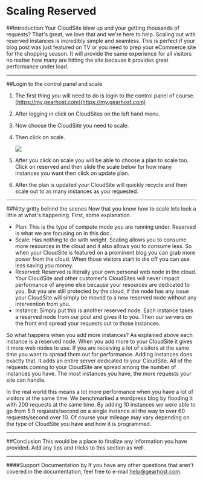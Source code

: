 Scaling Reserved
==================

##Introduction
Your CloudSite blew up and your getting thousands of requests? That's great, we love that and we're here to help. Scaling out with reserved instances is incredibly simple and seamless. This is perfect if your blog post was just featured on TV or you need to prep your eCommerce site for the shopping season. It will provide the same experience for all visitors no matter how many are hitting the site because it provides great performance under load. 

***
##Login to the control panel and scale
1. The first thing you will need to do is login to the control panel of course. [https://my.gearhost.com](https://my.gearhost.com)
2. After logging in click on CloudSites on the left hand menu. 
3. Now choose the CloudSite you need to scale.
4. Then click on scale. 

    ![](http://i.imgur.com/FI4hzLg.png)
 
5. After you click on scale you will be able to choose a plan to scale too. Click on reserved and then slide the scale below for how many instances you want then click on update plan. 
6. After the plan is updated your CloudSite will quickly recycle and then scale out to as many instances as you requested. 

***
##Nitty gritty behind the scenes
Now that you know how to scale lets look a little at what's happening. First, some explanation. 

- Plan: This is the type of compute mode you are running under. Reserved is what we are focusing on in this doc.
- Scale: Has nothing to do with weight. Scaling allows you to consume more resources in the cloud and it also allows you to consume less. So when your CloudSite is featured on a prominent blog you can grab more power from the cloud. When those visitors start to die off you can use less saving you money.  
- Reserved: Reserved is literally your own personal web node in the cloud. Your CloudSite and other customer's CloudSites will never impact performance of anyone else because your resources are dedicated to you. But you are still protected by the cloud, if the node has any issue your CloudSite will simply be moved to a new reserved node without any intervention from you. 
- Instance: Simply put this is another reserved node. Each instance takes a reserved node from our pool and gives it to you. Then our servers on the front end spread your requests out to those instances.

So what happens when you add more instances? As explained above each instance is a reserved node. When you add more to your CloudSite it gives it more web nodes to use. If you are receiving a lot of visitors at the same time you want to spread them out for performance. Adding instances does exactly that. It adds an entire server dedicated to your CloudSite. All of the requests coming to your CloudSite are spread among the number of instances you have. The most instances you have, the more requests your site can handle. 

In the real world this means a lot more performance when you have a lot of visitors at the same time. We benchmarked a wordpress blog by flooding it with 200 requests at the same time. By adding 10 instances we were able to go from 5.9 requests/second on a single instance all the way to over 60 requests/second over 10. Of course your mileage may vary depending on the type of CloudSite you have and how it is programmed.  

***
##Conclusion
This would be a place to finalize any information you have provided.  Add any tips and tricks to this section as well.
***
####Support Documentation by
If you have any other questions that aren't covered in the documentation, feel free to e-mail <help@gearhost.com>.